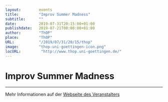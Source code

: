 ```yaml
---
layout:        events
title:         "Improv Summer Madness"
subtitle:      ""
date:          2019-07-31T20:15:00+01:00
publishdate:   2019-07-21T00:00:00+01:00
author:        "ThOP"
place:         "ThOP"
URL:           "/2019/07/31/20/15/thop"
image:         "thop-uni-goettingen-icon.png"
locURL:         "http://www.thop.uni-goettingen.de/"
---
```


Improv Summer Madness
===========


-----------



Mehr Informationen auf der [Webseite des Veranstalters](http://www.thop.uni-goettingen.de/)
